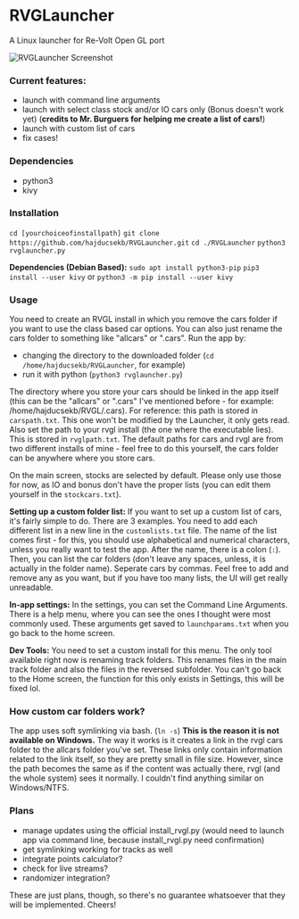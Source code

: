 # RVGLauncher
A Linux launcher for Re-Volt Open GL port

![RVGLauncher Screenshot](https://i.imgur.com/XYUqWsC.png)

### Current features:
- launch with command line arguments
- launch with select class stock and/or IO cars only (Bonus doesn't work yet) (**credits to Mr. Burguers for helping me create a list of cars!**)
- launch with custom list of cars
- fix cases!

### Dependencies
- python3
- kivy

### Installation

`cd [yourchoiceofinstallpath]`
`git clone https://github.com/hajducsekb/RVGLauncher.git`
`cd ./RVGLauncher`
`python3 rvglauncher.py`

**Dependencies (Debian Based):**
`sudo apt install python3-pip`
`pip3 install --user kivy` or `python3 -m pip install --user kivy`

### Usage

You need to create an RVGL install in which you remove the cars folder if you want to use the class based car options. You can also just rename the cars folder to something like "allcars" or ".cars".  Run the app by:
- changing the directory to the downloaded folder (`cd /home/hajducsekb/RVGLauncher`, for example)
- run it with python (`python3 rvglauncher.py`)

The directory where you store your cars should be linked in the app itself (this can be the "allcars" or ".cars" I've mentioned before - for example: /home/hajducsekb/RVGL/.cars). For reference: this path is stored in `carspath.txt`. This one won't be modified by the Launcher, it only gets read. Also set the path to your rvgl install (the one where the executable lies). This is stored in `rvglpath.txt`. The default paths for cars and rvgl are from two different installs of mine - feel free to do this yourself, the cars folder can be anywhere where you store cars.

On the main screen, stocks are selected by default. Please only use those for now, as IO and bonus don't have the proper lists (you can edit them yourself in the `stockcars.txt`).

**Setting up a custom folder list:** If you want to set up a custom list of cars, it's fairly simple to do. There are 3 examples. You need to add each different list in a new line in the `customlists.txt` file. The name of the list comes first - for this, you should use alphabetical and numerical characters, unless you really want to test the app. After the name, there is a colon (`:`). Then, you can list the car folders (don't leave any spaces, unless, it is actually in the folder name). Seperate cars by commas. Feel free to add and remove any as you want, but if you have too many lists, the UI will get really unreadable.

**In-app settings:** In the settings, you can set the Command Line Arguments. There is a help menu, where you can see the ones I thought were most commonly used. These arguments get saved to `launchparams.txt` when you go back to the home screen.

**Dev Tools:** You need to set a custom install for this menu. The only tool available right now is renaming track folders. This renames files in the main track folder and also the files in the reversed subfolder. You can't go back to the Home screen, the function for this only exists in Settings, this will be fixed lol.

### How custom car folders work?

The app uses soft symlinking via bash. (`ln -s`) **This is the reason it is not available on Windows.** The way it works is it creates a link in the rvgl cars folder to the allcars folder you've set. These links only contain information related to the link itself, so they are pretty small in file size. However, since the path becomes the same as if the content was actually there, rvgl (and the whole system) sees it normally. I couldn't find anything similar on Windows/NTFS.

### Plans

- manage updates using the official install_rvgl.py (would need to launch app via command line, because install_rvgl.py need confirmation)
- get symlinking working for tracks as well
- integrate points calculator?
- check for live streams?
- randomizer integration?

These are just plans, though, so there's no guarantee whatsoever that they will be implemented. Cheers!
